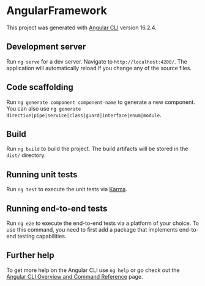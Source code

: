 # AngularFramework
This project was generated with [Angular CLI](https://github.com/angular/angular-cli) version 16.2.4.
## Development server


Run `ng serve` for a dev server. Navigate to `http://localhost:4200/`. The application will automatically reload if you change any of the source files.
## Code scaffolding
 
Run `ng generate component component-name` to generate a new component. You can also use `ng generate directive|pipe|service|class|guard|interface|enum|module`.
## Build
Run `ng build` to build the project. The build artifacts will be stored in the `dist/` directory.
## Running unit tests
Run `ng test` to execute the unit tests via [Karma](https://karma-runner.github.io).

## Running end-to-end tests

Run `ng e2e` to execute the end-to-end tests via a platform of your choice. To use this command, you need to first add a package that implements end-to-end testing capabilities.
## Further help
To get more help on the Angular CLI use `ng help` or go check out the [Angular CLI Overview and Command Reference](https://angular.io/cli) page.
